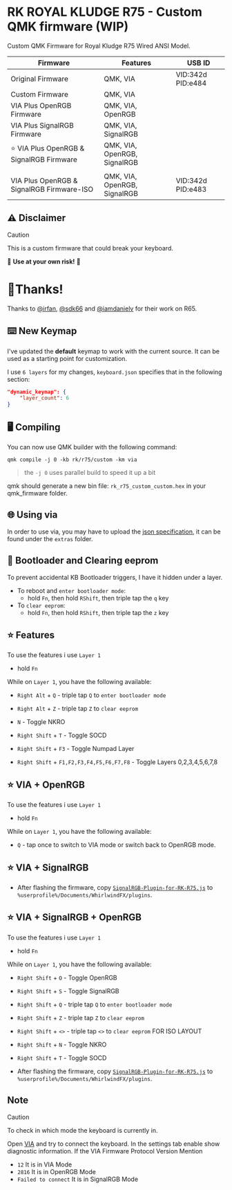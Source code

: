 # RK ROYAL KLUDGE R75 - Custom QMK firmware (WIP)
Custom QMK Firmware for Royal Kludge R75 Wired ANSI Model.

| Firmware        | Features              | USB ID              |
|---------------|-----------------------|-----------------------|
| Original Firmware   | QMK, VIA      | VID:342d PID:e484| 
| Custom Firmware   | QMK, VIA      | | 
| VIA Plus OpenRGB Firmware   | QMK, VIA, OpenRGB     |  | 
| VIA Plus SignalRGB Firmware   | QMK, VIA, SignalRGB     |  | 
| ⭐ VIA Plus OpenRGB & SignalRGB Firmware   | QMK, VIA, OpenRGB, SignalRGB     |  | 
| | | |
| VIA Plus OpenRGB & SignalRGB Firmware-ISO   | QMK, VIA, OpenRGB, SignalRGB     | VID:342d PID:e483| 

## ⚠️ Disclaimer
> [!CAUTION]
> This is a custom firmware that could break your keyboard.
>
> 🛑 **Use at your own risk!** 🛑

# 🥳Thanks!
Thanks to [@irfan](https://github.com/irfanjmdn/), [@sdk66](https://github.com/sdk66/) and [@iamdanielv](https://github.com/iamdanielv) for their work on R65.

## ⌨️ New Keymap

I've updated the **default** keymap to work with the current source. It can be used as a starting point for customization.

I use `6 layers` for my changes, `keyboard.json` specifies that in the following section:

```json
"dynamic_keymap": {
    "layer_count": 6
}
```

## 🖥️ Compiling

You can now use QMK builder with the following command:

```shell
qmk compile -j 0 -kb rk/r75/custom -km via
```

> the `-j 0` uses parallel build to speed it up a bit

qmk should generate a new bin file: `rk_r75_custom_custom.hex` in your qmk_firmware folder.

## 🌐 Using via

In order to use via, you may have to upload the [json specification](Custom%20VIA%20Layout.json), it can be found under the `extras` folder.

## 🥾 Bootloader and Clearing eeprom

To prevent accidental KB Bootloader triggers, I have it hidden under a layer.

- To reboot and `enter bootloader mode`:
  - hold `Fn`, then hold `RShift`, then triple tap the `q` key
- To `clear eeprom`:
  - hold `Fn`, then hold `RShift`, then triple tap the `z` key

## ⭐ Features

To use the features i use `Layer 1`
- hold `Fn`

While on `Layer 1`, you have the following available:

- `Right Alt` + `Q` - triple tap `Q` to `enter bootloader mode`
- `Right Alt` + `Z` - triple tap `Z` to `clear eeprom`

- `N` - Toggle NKRO
- `Right Shift` + `T` - Toggle SOCD
- `Right Shift` + `F3` - Toggle Numpad Layer
- `Right Shift` + `F1,F2,F3,F4,F5,F6,F7,F8` - Toggle Layers 0,2,3,4,5,6,7,8


## ⭐ VIA + OpenRGB
To use the features i use `Layer 1`
- hold `Fn`

While on `Layer 1`, you have the following available:

-  `Q` - tap once to switch to VIA mode or switch back to OpenRGB mode.


## ⭐ VIA + SignalRGB

-  After flashing the firmware, copy [`SignalRGB-Plugin-for-RK-R75.js`](SignalRGB%20Plugin%20for%20RK%20R75.js) to `%userprofile%/Documents/WhirlwindFX/plugins`.


## ⭐ VIA + SignalRGB + OpenRGB

To use the features i use `Layer 1`
- hold `Fn`

While on `Layer 1`, you have the following available:

- `Right Shift` + `O` - Toggle OpenRGB
- `Right Shift` + `S` - Toggle SignalRGB

- `Right Shift` + `Q` - triple tap `Q` to `enter bootloader mode`
- `Right Shift` + `Z` - triple tap `Z` to `clear eeprom`
- `Right Shift` + `<>` - triple tap `<>` to `clear eeprom` FOR ISO LAYOUT

- `Right Shift` + `N` - Toggle NKRO
- `Right Shift` + `T` - Toggle SOCD

-  After flashing the firmware, copy [`SignalRGB-Plugin-for-RK-R75.js`](SignalRGB%20Plugin%20for%20RK%20R75.js) to `%userprofile%/Documents/WhirlwindFX/plugins`.

## Note
> [!CAUTION]
> To check in which mode the keyboard is currently in.
>
> Open [VIA](https://usevia.app/)  and try to connect the keyboard.
> In the settings tab enable show diagnostic information.
> If the VIA Firmware Protocol Version Mention

- `12` It is in VIA Mode
- `2816` It is in OpenRGB Mode
- `Failed to connect` It is in SignalRGB Mode

